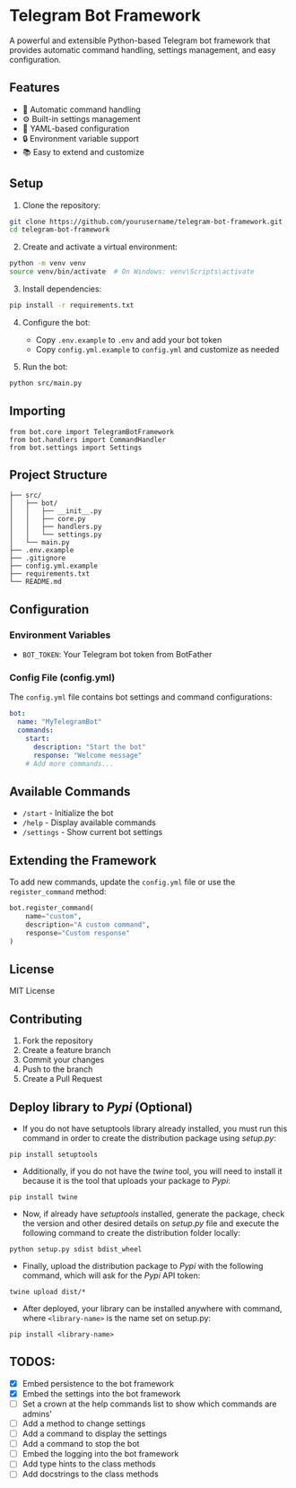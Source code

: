 # Telegram Bot Framework

A powerful and extensible Python-based Telegram bot framework that provides automatic command handling, settings management, and easy configuration.

## Features

- 🚀 Automatic command handling
- ⚙️ Built-in settings management
- 📝 YAML-based configuration
- 🔒 Environment variable support
- 📚 Easy to extend and customize

## Setup

1. Clone the repository:

```bash
git clone https://github.com/yourusername/telegram-bot-framework.git
cd telegram-bot-framework
```

2. Create and activate a virtual environment:

```bash
python -m venv venv
source venv/bin/activate  # On Windows: venv\Scripts\activate
```

3. Install dependencies:

```bash
pip install -r requirements.txt
```

4. Configure the bot:

   - Copy `.env.example` to `.env` and add your bot token
   - Copy `config.yml.example` to `config.yml` and customize as needed
5. Run the bot:

```bash
python src/main.py
```

## Importing

```
from bot.core import TelegramBotFramework
from bot.handlers import CommandHandler
from bot.settings import Settings
```

## Project Structure

```
├── src/
│   ├── bot/
│   │   ├── __init__.py
│   │   ├── core.py
│   │   ├── handlers.py
│   │   └── settings.py
│   └── main.py
├── .env.example
├── .gitignore
├── config.yml.example
├── requirements.txt
└── README.md
```

## Configuration

### Environment Variables

- `BOT_TOKEN`: Your Telegram bot token from BotFather

### Config File (config.yml)

The `config.yml` file contains bot settings and command configurations:

```yaml
bot:
  name: "MyTelegramBot"
  commands:
    start:
      description: "Start the bot"
      response: "Welcome message"
    # Add more commands...
```

## Available Commands

- `/start` - Initialize the bot
- `/help` - Display available commands
- `/settings` - Show current bot settings

## Extending the Framework

To add new commands, update the `config.yml` file or use the `register_command` method:

```python
bot.register_command(
    name="custom",
    description="A custom command",
    response="Custom response"
)
```

## License

MIT License

## Contributing

1. Fork the repository
2. Create a feature branch
3. Commit your changes
4. Push to the branch
5. Create a Pull Request

## Deploy library to *Pypi* (Optional)

* If you do not have setuptools library already installed, you must run this command in order to create the distribution package using *setup.py*:

`pip install setuptools`

* Additionally, if you do not have the *twine* tool, you will need to install it because it is the tool that uploads your package to *Pypi*:

`pip install twine `

* Now, if already have *setuptools* installed, generate the package, check the version and other desired details on *setup.py* file and execute the following command to create the distribution folder locally:

`python setup.py sdist bdist_wheel `

* Finally, upload the distribution package to *Pypi* with the following command, which will ask for the *Pypi* API token:

`twine upload dist/* `

* After deployed, your library can be installed anywhere with command, where `<library-name>` is the name set on setup.py:

`pip install <library-name> `

## TODOS:

* [X] Embed persistence to the bot framework
* [X] Embed the settings into the bot framework
* [ ] Set a crown at the help commands list to show which commands are admins'
* [ ] Add a method to change settings
* [ ] Add a command to display the settings
* [ ] Add a command to stop the bot
* [ ] Embed the logging into the bot framework
* [ ] Add type hints to the class methods
* [ ] Add docstrings to the class methods
